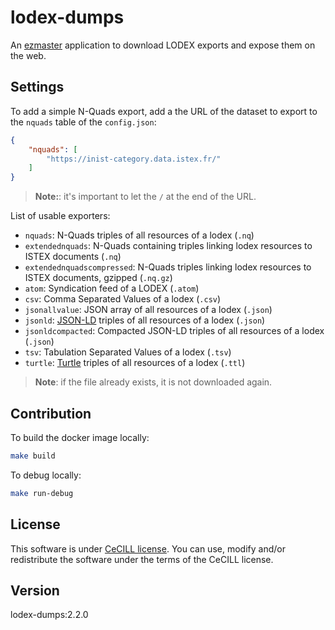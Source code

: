 # lodex-dumps

An [ezmaster](https://github.com/Inist-CNRS/ezmaster) application to download
LODEX exports and expose them on the web.

## Settings

To add a simple N-Quads export, add a the URL of the dataset to export to the
`nquads` table of the `config.json`:

```json
{
    "nquads": [
        "https://inist-category.data.istex.fr/"
    ]
}
```

> **Note:**: it's important to let the `/` at the end of the URL.

List of usable exporters:

- `nquads`: N-Quads triples of all resources of a lodex (`.nq`)
- `extendednquads`: N-Quads containing triples linking lodex resources to ISTEX
  documents (`.nq`)
- `extendednquadscompressed`: N-Quads triples linking lodex resources to ISTEX
  documents, gzipped (`.nq.gz`)
- `atom`: Syndication feed of a LODEX (`.atom`)
- `csv`: Comma Separated Values of a lodex (`.csv`)
- `jsonallvalue`: JSON array of all resources of a lodex (`.json`)
- `jsonld`: [JSON-LD](https://json-ld.org/) triples of all resources of a lodex
  (`.json`)
- `jsonldcompacted`: Compacted JSON-LD triples of all resources of a lodex
  (`.json`)
- `tsv`: Tabulation Separated Values of a lodex (`.tsv`)
- `turtle`: [Turtle](https://en.wikipedia.org/wiki/Turtle_(syntax)) triples of
  all resources of a lodex (`.ttl`)

> **Note**: if the file already exists, it is not downloaded again.

## Contribution

To build the docker image locally:

```bash
make build
```

To debug locally:

```bash
make run-debug
```

## License

This software is under [CeCILL license](LICENSE).
You can use, modify and/or redistribute the software under the terms of the
CeCILL license.

## Version

lodex-dumps:2.2.0
